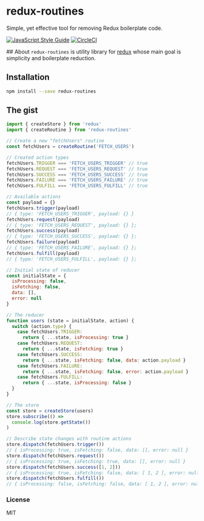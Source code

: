 # redux-routines

Simple, yet effective tool for removing Redux boilerplate code.

[![JavaScript Style Guide](https://img.shields.io/badge/code_style-standard-brightgreen.svg)](https://standardjs.com)
[![CircleCI](https://circleci.com/gh/svagi/redux-routines.svg?style=shield)](https://circleci.com/gh/svagi/redux-routines)

## About
`redux-routines` is utility library for [redux](https://github.com/reactjs/redux) whose main goal is simplicity and boilerplate reduction.

## Installation

```sh
npm install --save redux-routines
```

## The gist
```js
import { createStore } from 'redux'
import { createRoutine } from 'redux-routines'

// Create a new "fetchUsers" routine
const fetchUsers = createRoutine('FETCH_USERS')

// Created action types
fetchUsers.TRIGGER === 'FETCH_USERS_TRIGGER' // true
fetchUsers.REQUEST === 'FETCH_USERS_REQUEST' // true
fetchUsers.SUCCESS === 'FETCH_USERS_SUCCESS' // true
fetchUsers.FAILURE === 'FETCH_USERS_FAILURE' // true
fetchUsers.FULFILL === 'FETCH_USERS_FULFILL' // true

// Available actions
const payload = {}
fetchUsers.trigger(payload)
// { type: 'FETCH_USERS_TRIGGER', payload: {} }
fetchUsers.request(payload)
// { type: 'FETCH_USERS_REQUEST', payload: {} };
fetchUsers.success(payload)
// { type: 'FETCH_USERS_SUCCESS', payload: {} };
fetchUsers.failure(payload)
// { type: 'FETCH_USERS_FAILURE', payload: {} };
fetchUsers.fulfill(payload)
// { type: 'FETCH_USERS_FULFILL', payload: {} };

// Initial state of reducer
const initialState = {
  isProcessing: false,
  isFetching: false,
  data: [],
  error: null
}

// The reducer
function users (state = initialState, action) {
  switch (action.type) {
    case fetchUsers.TRIGGER:
      return { ...state, isProcessing: true }
    case fetchUsers.REQUEST:
      return { ...state, isFetching: true }
    case fetchUsers.SUCCESS:
      return { ...state, isFetching: false, data: action.payload }
    case fetchUsers.FAILURE:
      return { ...state, isFetching: false, error: action.payload }
    case fetchUsers.FULFILL:
      return { ...state, isProcessing: false }
  }
}

// The store
const store = createStore(users)
store.subscribe(() =>
  console.log(store.getState())
)

// Describe state changes with routine actions
store.dispatch(fetchUsers.trigger())
// { isProcessing: true, isFetching: false, data: [], error: null }
store.dispatch(fetchUsers.request())
// { isProcessing: true, isFetching: true, data: [], error: null }
store.dispatch(fetchUsers.success([1, 2]))
// { isProcessing: true, isFetching: false, data: [ 1, 2 ], error: null }
store.dispatch(fetchUsers.fulfill())
// { isProcessing: false, isFetching: false, data: [ 1, 2 ], error: null }
```

### License

MIT
